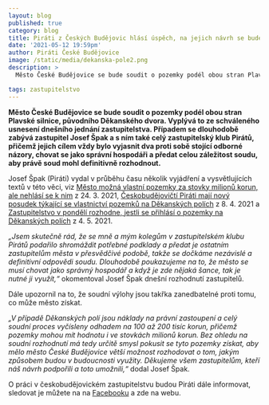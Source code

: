 ```yaml
---
layout: blog
published: true
category: blog
title: Piráti z Českých Budějovic hlásí úspěch, na jejich návrh se bude město u soudu domáhat vlastnických práv na pozemky původního Děkanského dvora
date: '2021-05-12 19:59pm'
author: Piráti České Budějovice
image: /static/media/dekanska-pole2.png
description: >
  Město České Budějovice se bude soudit o pozemky podél obou stran Plavské silnice, původního Děkanského dvora. Vyplývá to ze schváleného usnesení dnešního jednání zastupitelstva. Případem se dlouhodobě zabývá zastupitel Josef Špak a s ním také celý zastupitelský klub Pirátů, přičemž jejich cílem vždy bylo vyjasnit dva proti sobě stojící odborné názory, chovat se jako správní hospodáři a předat celou záležitost soudu, aby právě soud mohl definitivně rozhodnout.

tags: zastupitelstvo
---
```

**Město České Budějovice se bude soudit o pozemky podél obou stran Plavské silnice, původního Děkanského dvora. Vyplývá to ze schváleného usnesení dnešního jednání zastupitelstva. Případem se dlouhodobě zabývá zastupitel Josef Špak a s ním také celý zastupitelský klub Pirátů, přičemž jejich cílem vždy bylo vyjasnit dva proti sobě stojící odborné názory, chovat se jako správní hospodáři a předat celou záležitost soudu, aby právě soud mohl definitivně rozhodnout.**

Josef Špak (Piráti) vydal v průběhu času několik vyjádření a vysvětlujících textů v této věci, viz [Město možná vlastní pozemky za stovky milionů korun, ale nehlásí se k nim](/blog/2021/03/24/mesto-mozna-vlastni-pozemky-za-stovky-milionu-ale-nehlasi-se-k-nim/) z 24. 3. 2021,  [Českobudějovičtí Piráti mají nový posudek týkající se vlastnictví pozemků na Děkanských polích](/blog/2021/04/08/ceskobudejovicti-pirati-maji-novy-posudek-k-dekanskym-polim/) z 8. 4. 2021 a [Zastupitelstvo v pondělí rozhodne, jestli se přihlásí o pozemky na Děkanských polích](/blog/2021/05/04/zastupitelstvo-v-pondeli-rozhodne-jestli-se-prihlasi-o-pozemky/) z 4. 5. 2021.

*„Jsem skutečně rád, že se mně a mým kolegům v zastupitelském klubu Pirátů podařilo shromáždit potřebné podklady a předat je ostatním zastupitelům města v přesvědčivé podobě, takže se dočkáme nezávislé a definitivní odpovědi soudu. Dlouhodobě poukazujeme na to, že město se musí chovat jako správný hospodář a když je zde nějaká šance, tak je nutné ji využít,“* okomentoval Josef Špak dnešní rozhodnutí zastupitelů.

Dále upozornil na to, že soudní výlohy jsou takřka zanedbatelné proti tomu, co může město získat. 

*„V případě Děkanských polí jsou náklady na právní zastoupení a celý soudní proces vyčísleny odhadem na 100 až 200 tisíc korun, přičemž pozemky mohou mít hodnotu i ve stovkách milionů korun. Bez ohledu na soudní rozhodnutí má tedy určitě smysl pokusit se tyto pozemky získat, aby mělo město České Budějovice větší možnost rozhodovat o tom, jakým způsobem budou v budoucnosti využity. Děkujeme všem zastupitelům, kteří náš návrh podpořili a toto umožnili,“* dodal Josef Špak.
 
O práci v českobudějovickém zastupitelstvu budou Piráti dále informovat, sledovat je můžete na na [Facebooku](https://www.facebook.com/PiratiCB) a zde na webu.

